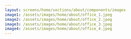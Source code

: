 ```yaml
---
layout: screens/home/sections/about/components/images
image1: /assets/images/home/about/office_1.jpeg
image2: /assets/images/home/about/office_2.jpeg
image3: /assets/images/home/about/office_3.jpeg
image4: /assets/images/home/about/office_4.jpeg
---
```

